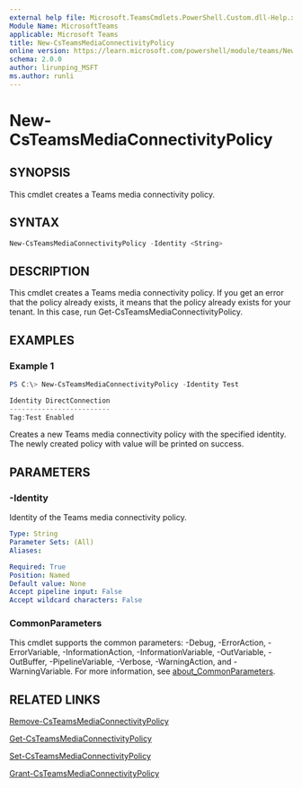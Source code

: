 ```yaml
---
external help file: Microsoft.TeamsCmdlets.PowerShell.Custom.dll-Help.xml
Module Name: MicrosoftTeams
applicable: Microsoft Teams
title: New-CsTeamsMediaConnectivityPolicy
online version: https://learn.microsoft.com/powershell/module/teams/New-CsTeamsMediaConnectivityPolicy
schema: 2.0.0
author: lirunping_MSFT
ms.author: runli
---
```



# New-CsTeamsMediaConnectivityPolicy

## SYNOPSIS
This cmdlet creates a Teams media connectivity policy.

## SYNTAX

```powershell
New-CsTeamsMediaConnectivityPolicy -Identity <String>
```

## DESCRIPTION
This cmdlet creates a Teams media connectivity policy. If you get an error that the policy already exists, it means that the policy already exists for your tenant. In this case, run Get-CsTeamsMediaConnectivityPolicy.

## EXAMPLES

### Example 1
```powershell
PS C:\> New-CsTeamsMediaConnectivityPolicy -Identity Test

Identity DirectConnection
-------------------------
Tag:Test Enabled
```
Creates a new Teams media connectivity policy with the specified identity.
The newly created policy with value will be printed on success.


## PARAMETERS

### -Identity
Identity of the Teams media connectivity policy.

```yaml
Type: String
Parameter Sets: (All)
Aliases:

Required: True
Position: Named
Default value: None
Accept pipeline input: False
Accept wildcard characters: False
```

### CommonParameters
This cmdlet supports the common parameters: -Debug, -ErrorAction, -ErrorVariable, -InformationAction, -InformationVariable, -OutVariable, -OutBuffer, -PipelineVariable, -Verbose, -WarningAction, and -WarningVariable. For more information, see [about_CommonParameters](https://go.microsoft.com/fwlink/?LinkID=113216).


## RELATED LINKS
[Remove-CsTeamsMediaConnectivityPolicy](Remove-CsTeamsMediaConnectivityPolicy.yml)

[Get-CsTeamsMediaConnectivityPolicy](Get-CsTeamsMediaConnectivityPolicy.yml)

[Set-CsTeamsMediaConnectivityPolicy](Set-CsTeamsMediaConnectivityPolicy.yml)

[Grant-CsTeamsMediaConnectivityPolicy](Grant-CsTeamsMediaConnectivityPolicy.yml)